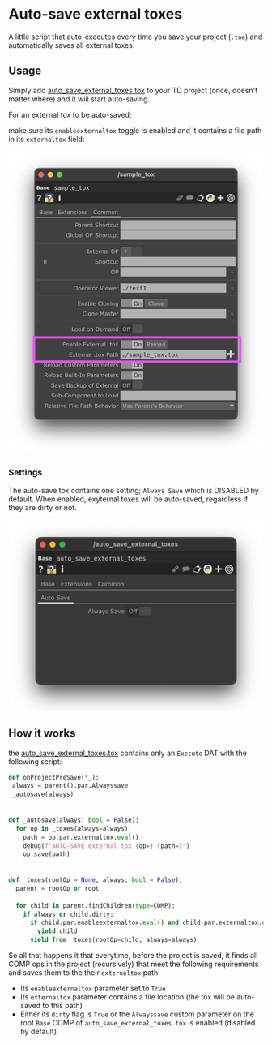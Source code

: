 # Auto-save external toxes

A little script that auto-executes every time you save your project (`.toe`) and automatically saves all external toxes.

## Usage

Simply add [auto_save_external_toxes.tox](./auto_save_external_toxes.tox) to your TD project (once, doesn't matter where) and it will start auto-saving.

For an external tox to be auto-saved;

make sure its `enableexternaltox` toggle is enabled and it contains a file path in its `externaltox` field:

![external tox settings](./docs/external-tox-parameters.png)

### Settings

The auto-save tox contains one setting; `Always Save` which is DISABLED by default. When enabled, exyternal toxes will be auto-saved, regardless if they are dirty or not.

![auto-save settings](./docs/auto-save-settings.png)

## How it works

the [auto_save_external_toxes.tox](./auto_save_external_toxes.tox) contains only an `Execute` DAT with the following script:

```py
def onProjectPreSave(*_):
 always = parent().par.Alwayssave
 _autosave(always)


def _autosave(always: bool = False):
  for op in _toxes(always=always):
    path = op.par.externaltox.eval()
    debug(f"AUTO-SAVE external tox {op=} {path=}")
    op.save(path)


def _toxes(rootOp = None, always: bool = False):
  parent = rootOp or root

  for child in parent.findChildren(type=COMP):
    if always or child.dirty:
      if child.par.enableexternaltox.eval() and child.par.externaltox.eval():
        yield child
      yield from _toxes(rootOp=child, always=always)
```

So all that happens it that everytime, before the project is saved, it finds all COMP ops in the project (recursively) that meet the following requirements and saves them to the their `externaltox` path:

- Its `enableexternaltox` parameter set to `True`
- Its `externaltox` parameter contains a file location (the tox will be auto-saved to this path)
- Either its `dirty` flag is `True` or the `Alwayssave` custom parameter on the root `Base` COMP of `auto_save_external_toxes.tox` is enabled (disabled by default)
